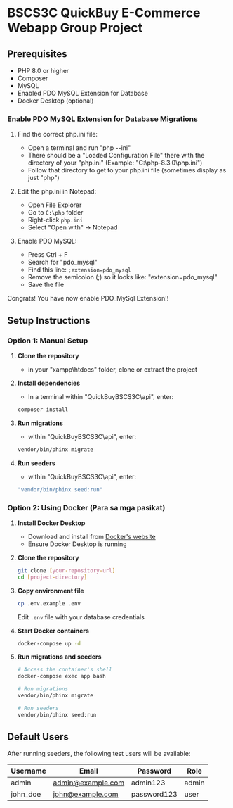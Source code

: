 # BSCS3C QuickBuy E-Commerce Webapp Group Project

## Prerequisites

- PHP 8.0 or higher
- Composer
- MySQL
- Enabled PDO MySQL Extension for Database
- Docker Desktop (optional)


### Enable PDO MySQL Extension for Database Migrations

1. Find the correct php.ini file:
   - Open a terminal and run "php --ini"
   - There should be a "Loaded Configuration File" there with the directory of your "php.ini" (Example: "C:\php-8.3.0\php.ini")
   - Follow that directory to get to your php.ini file (sometimes display as just "php")

2. Edit the php.ini in Notepad:
   - Open File Explorer
   - Go to `C:\php` folder
   - Right-click `php.ini`
   - Select "Open with" → Notepad

3. Enable PDO MySQL:
   - Press Ctrl + F
   - Search for "pdo_mysql"
   - Find this line: `;extension=pdo_mysql`
   - Remove the semicolon (;) so it looks like: "extension=pdo_mysql"
   - Save the file

Congrats! You have now enable PDO_MySql Extension!!
  

## Setup Instructions

### Option 1: Manual Setup

1. **Clone the repository**
   - in your "xampp\htdocs" folder, clone or extract the project

3. **Install dependencies**
   - In a terminal within "QuickBuyBSCS3C\api", enter:
    ```bash
   composer install
     ```
   
4. **Run migrations**
   - within "QuickBuyBSCS3C\api", enter:
   ```bash
   vendor/bin/phinx migrate
   ```
 
   
5. **Run seeders**
   - within "QuickBuyBSCS3C\api", enter:
   ```bash
   "vendor/bin/phinx seed:run"
   ```


   
### Option 2: Using Docker (Para sa mga pasikat)

1. **Install Docker Desktop**
   - Download and install from [Docker's website](https://www.docker.com/products/docker-desktop/)
   - Ensure Docker Desktop is running

2. **Clone the repository**
   ```bash
   git clone [your-repository-url]
   cd [project-directory]
   ```

3. **Copy environment file**
   ```bash
   cp .env.example .env
   ```
   Edit `.env` file with your database credentials

4. **Start Docker containers**
   ```bash
   docker-compose up -d
   ```

5. **Run migrations and seeders**
   ```bash
   # Access the container's shell
   docker-compose exec app bash

   # Run migrations
   vendor/bin/phinx migrate

   # Run seeders
   vendor/bin/phinx seed:run
   ```


## Default Users

After running seeders, the following test users will be available:

| Username | Email             | Password    | Role  |
|----------|------------------|-------------|-------|
| admin    | admin@example.com| admin123    | admin |
| john_doe | john@example.com | password123 | user  |


